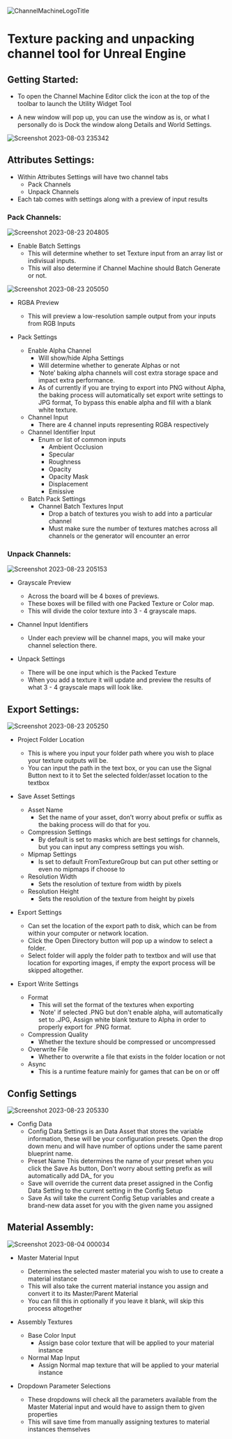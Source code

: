![ChannelMachineLogoTitle](https://github.com/Kranox21/ChannelMachine/assets/11131166/ce3af0e2-17fd-48b9-b311-079d85146329)

# Texture packing and unpacking channel tool for Unreal Engine

## Getting Started:
- To open the Channel Machine Editor click the icon at the top of the toolbar to launch the Utility Widget Tool

- A new window will pop up, you can use the window as is, or what I personally do is Dock the window along Details and World Settings.

![Screenshot 2023-08-03 235342](https://github.com/Kranox21/ChannelMachine/assets/11131166/20d5a248-9a6d-4d17-ba36-93ee8163e537)

## Attributes Settings:
- Within Attributes Settings will have two channel tabs
  - Pack Channels
  - Unpack Channels
- Each tab comes with settings along with a preview of input results

### Pack Channels:

![Screenshot 2023-08-23 204805](https://github.com/Kranox21/ChannelMachine/assets/11131166/ae8abc2f-deb8-44de-95c0-53fe1452b956)
- Enable Batch Settings
  - This will determine whether to set Texture input from an array list or indivisual inputs.
  - This will also determine if Channel Machine should Batch Generate or not.

![Screenshot 2023-08-23 205050](https://github.com/Kranox21/ChannelMachine/assets/11131166/9a05a817-4af8-4a52-9db4-babf6b420c26)

 - RGBA Preview
   - This will preview a low-resolution sample output from your inputs from RGB Inputs

  - Pack Settings
    - Enable Alpha Channel
      - Will show/hide Alpha Settings
      - Will determine whether to generate Alphas or not
      - ‘Note’ baking alpha channels will cost extra storage space and impact extra performance.
      - As of currently if you are trying to export into PNG without Alpha, the baking process will automatically set export write settings to JPG format, To bypass this enable alpha and fill with a blank white texture.
     - Channel Input
       - There are 4 channel inputs representing RGBA respectively
      - Channel Identifier Input
        - Enum or list of common inputs
          - Ambient Occlusion
          - Specular
          - Roughness
          - Opacity
          - Opacity Mask
          - Displacement
          - Emissive
     - Batch Pack Settings
       - Channel Batch Textures Input
         - Drop a batch of textures you wish to add into a particular channel
         - Must make sure the number of textures matches across all channels or the generator will encounter an error

 ### Unpack Channels:

![Screenshot 2023-08-23 205153](https://github.com/Kranox21/ChannelMachine/assets/11131166/a6ff31c1-190e-4928-b8fc-03d890d74443)

 - Grayscale Preview
   - Across the board will be 4 boxes of previews.
   - These boxes will be filled with one Packed Texture or Color map.
   - This will divide the color texture into 3 - 4 grayscale maps.
 
  - Channel Input Identifiers
    - Under each preview will be channel maps, you will make your channel selection there.
 
   - Unpack Settings
     - There will be one input which is the Packed Texture
     - When you add a texture it will update and preview the results of what 3 - 4 grayscale maps will look like.

## Export Settings:

![Screenshot 2023-08-23 205250](https://github.com/Kranox21/ChannelMachine/assets/11131166/6a222818-6294-439e-bf6c-52777a500c88)

- Project Folder Location
  - This is where you input your folder path where you wish to place your texture outputs will be.
  - You can input the path in the text box, or you can use the Signal Button next to it to Set the selected folder/asset location to the textbox

- Save Asset Settings
  - Asset Name
    - Set the name of your asset, don’t worry about prefix or suffix as the baking process will do that for you.
  - Compression Settings
    - By default is set to masks which are best settings for channels, but you can input any compress settings you wish.
  - Mipmap Settings
    - Is set to default FromTextureGroup but can put other setting or even no mipmaps if choose to
  - Resolution Width
    - Sets the resolution of texture from width by pixels
  - Resolution Height
    - Sets the resolution of the texture from height by pixels

- Export Settings
  - Can set the location of the export path to disk, which can be from within your computer or network location.
  - Click the Open Directory button will pop up a window to select a folder.
  - Select folder will apply the folder path to textbox and will use that location for exporting images, if empty the export process will be skipped altogether.

- Export Write Settings
  - Format
    - This will set the format of the textures when exporting
    - 'Note' if selected .PNG but don't enable alpha, will automatically set to .JPG, Assign white blank texture to Alpha in order to properly export for .PNG format.
  - Compression Quality
    - Whether the texture should be compressed or uncompressed
  - Overwrite File
    - Whether to overwrite a file that exists in the folder location or not
  - Async
    - This is a runtime feature mainly for games that can be on or off

## Config Settings

![Screenshot 2023-08-23 205330](https://github.com/Kranox21/ChannelMachine/assets/11131166/3149b00b-b38e-4e93-bcd3-1e063ccfb24a)

- Config Data
  - Config Data Settings is an Data Asset that stores the variable information, these will be your configuration presets. Open the drop down menu and will have number of options under the same parent blueprint name.
  - Preset Name This determines the name of your preset when you click the Save As button, Don't worry about setting prefix as will automatically add DA_ for you
  - Save will override the current data preset assigned in the Config Data Setting to the current setting in the Config Setup
  - Save As will take the current Config Setup variables and create a brand-new data asset for you with the given name you assigned

## Material Assembly:

![Screenshot 2023-08-04 000034](https://github.com/Kranox21/ChannelMachine/assets/11131166/ab912987-0a3f-49b3-ac1a-a437170689ee)

- Master Material Input
  - Determines the selected master material you wish to use to create a material instance
  - This will also take the current material instance you assign and convert it to its Master/Parent Material
  - You can fill this in optionally if you leave it blank, will skip this process altogether
 
- Assembly Textures
  - Base Color Input
    - Assign base color texture that will be applied to your material instance
  - Normal Map Input
    - Assign Normal map texture that will be applied to your material instance

- Dropdown Parameter Selections
  - These dropdowns will check all the parameters available from the Master Material input and would have to assign them to given properties
  - This will save time from manually assigning textures to material instances themselves
